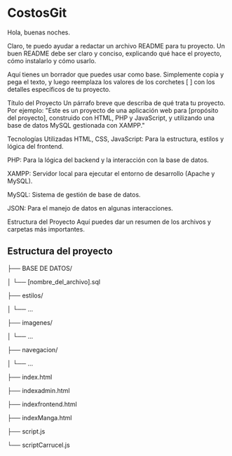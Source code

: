 # CostosGit


Hola, buenas noches.

Claro, te puedo ayudar a redactar un archivo README para tu proyecto. Un buen README debe ser claro y conciso, explicando qué hace el proyecto, cómo instalarlo y cómo usarlo.

Aquí tienes un borrador que puedes usar como base. Simplemente copia y pega el texto, y luego reemplaza los valores de los corchetes [ ] con los detalles específicos de tu proyecto.

Título del Proyecto
Un párrafo breve que describa de qué trata tu proyecto. Por ejemplo: "Este es un proyecto de una aplicación web para [propósito del proyecto], construido con HTML, PHP y JavaScript, y utilizando una base de datos MySQL gestionada con XAMPP."

Tecnologías Utilizadas
HTML, CSS, JavaScript: Para la estructura, estilos y lógica del frontend.

PHP: Para la lógica del backend y la interacción con la base de datos.

XAMPP: Servidor local para ejecutar el entorno de desarrollo (Apache y MySQL).

MySQL: Sistema de gestión de base de datos.

JSON: Para el manejo de datos en algunas interacciones.

Estructura del Proyecto
Aquí puedes dar un resumen de los archivos y carpetas más importantes.

## Estructura del proyecto
├── BASE DE DATOS/

│   └── [nombre_del_archivo].sql

├── estilos/

│   └── ...                

├── imagenes/

│   └── ...                      

├── navegacion/

│   └── ...                      

├── index.html                  

├── indexadmin.html             

├── indexfrontend.html           

├── indexManga.html              

├── script.js                    

└── scriptCarrucel.js            
